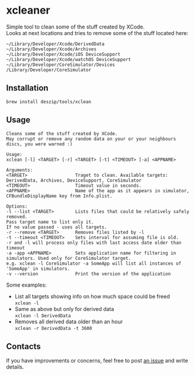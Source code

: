 # xcleaner

Simple tool to clean some of the stuff created by XCode.<br>
Looks at next locations and tries to remove some of the stuff located here:
```
~/Library/Developer/Xcode/DerivedData
~/Library/Developer/Xcode/Archives
~/Library/Developer/Xcode/iOS DeviceSupport
~/Library/Developer/Xcode/watchOS DeviceSupport
~/Library/Developer/CoreSimulator/Devices
/Library/Developer/CoreSimulator
```

## Installation

```brew install deszip/tools/xclean```

## Usage

```
Cleans some of the stuff created by XCode.
May corrupt or remove any random data on your or your neighbours discs, you were warned :)

Usage:
xclean [-l] <TARGET> [-r] <TARGET> [-t] <TIMEOUT> [-a] <APPNAME>

Arguments:
<TARGET>                  Traget to clean. Available targets: DerivedData, Archives, DeviceSupport, CoreSimulator
<TIMEOUT>                 Timeout value in seconds.
<APPNAME>                 Name of the app as it appears in simulator, CFBundleDisplayName key from Info.plist.

Options:
-l --list <TARGET>        Lists files that could be relatively safely removed.
Pass target name to list only it.
If no value passed - uses all targets.
-r --remove <TARGET>      Removes files listed by -l
-t --timeout <TIMEOUT>    Sets interval for assuming file is old.
-r and -l will process only files with last access date older than timeout
-a -app <APPNAME>         Sets application name for filtering in simulators. Used only for CoreSimulator target.
e.g. xclean -l CoreSimulator -a SomeApp will list all instances of 'SomeApp' in simulators.
-v --version              Print the version of the application
```

Some examples:<br>
- List all targets showing info on how much space could be freed<br>`xclean -l`
- Same as above but only for derived data<br>`xclean -l DerivedData`
- Removes all derived data older than an hour<br>`xclean -r DerivedData -t 3600`

## Contacts
If you have improvements or concerns, feel free to post [an issue](https://github.com/deszip/xcleaner/issues) and write details.
